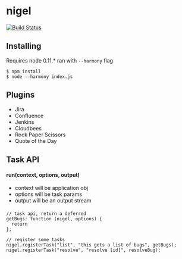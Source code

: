 nigel
=====

[![Build Status](https://travis-ci.org/moonsspoon/nigel.png?branch=master)](https://travis-ci.org/moonsspoon/nigel)
## Installing

Requires node 0.11.* ran with `--harmony` flag

```
$ npm install
$ node --harmony index.js
```

## Plugins
 * Jira
 * Confluence
 * Jenkins
 * Cloudbees
 * Rock Paper Scissors
 * Quote of the Day

## Task API

#### run(context, options, output)

 * context will be application obj
 * options will be task params
 * output will be an output stream

 
####
```
// task api, return a deferred
getBugs: function (nigel, options) {
  return 
};

// register some tasks
nigel.registerTask("list", "this gets a list of bugs", getBugs);
nigel.registerTask("resolve", "resolve [id]", resolveBug);

```
